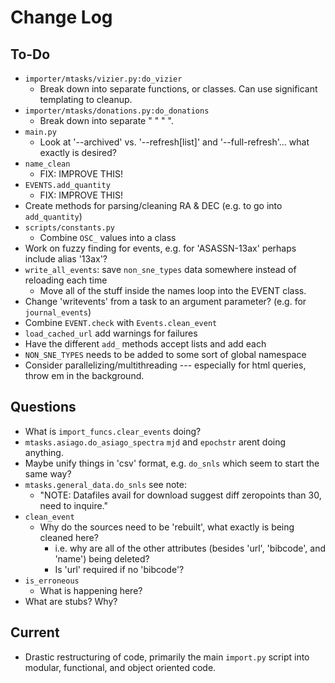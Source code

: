 # Change Log #

## To-Do ##
-   `importer/mtasks/vizier.py:do_vizier`
    -   Break down into separate functions, or classes.  Can use significant templating to cleanup.
-   `importer/mtasks/donations.py:do_donations`
    -   Break down into separate " " " ".
-   `main.py`
    -   Look at '--archived' vs. '--refresh[list]' and '--full-refresh'... what exactly is desired?
-   `name_clean`
    -   FIX: IMPROVE THIS!
-   `EVENTS.add_quantity`
    -   FIX: IMPROVE THIS!
-   Create methods for parsing/cleaning RA & DEC  (e.g. to go into `add_quantity`)
-   `scripts/constants.py`
    -   Combine `OSC_` values into a class
-   Work on fuzzy finding for events, e.g. for 'ASASSN-13ax' perhaps include alias '13ax'?
-   `write_all_events`: save `non_sne_types` data somewhere instead of reloading each time
    -   Move all of the stuff inside the names loop into the EVENT class.
-   Change 'writevents' from a task to an argument parameter?  (e.g. for `journal_events`)
-   Combine `EVENT.check` with `Events.clean_event`
-   `load_cached_url` add warnings for failures
-   Have the different `add_` methods accept lists and add each
-   `NON_SNE_TYPES` needs to be added to some sort of global namespace
-   Consider parallelizing/multithreading --- especially for html queries, throw em in the 
    background.
    
    
## Questions ##
-   What is `import_funcs.clear_events` doing?
-   `mtasks.asiago.do_asiago_spectra` `mjd` and `epochstr` arent doing anything.
-   Maybe unify things in 'csv' format, e.g. `do_snls` which seem to start the same way?
-   `mtasks.general_data.do_snls` see note:
    -   "NOTE: Datafiles avail for download suggest diff zeropoints than 30, need to inquire."
-   `clean_event`
    -   Why do the sources need to be 'rebuilt', what exactly is being cleaned here?
        -   i.e. why are all of the other attributes (besides 'url', 'bibcode', and 'name') being deleted?
        -   Is 'url' required if no 'bibcode'?
-   `is_erroneous`
    -   What is happening here?
-   What are stubs?  Why?


## Current ##

-   Drastic restructuring of code, primarily the main `import.py` script into modular, functional, and object oriented code.
